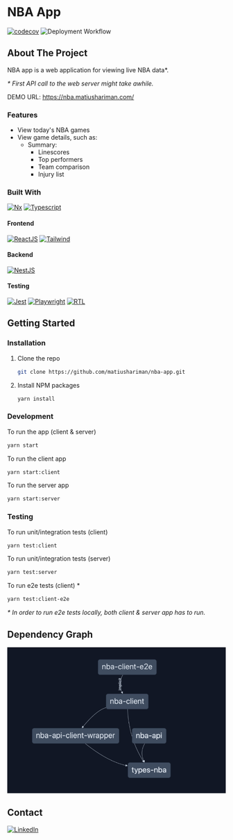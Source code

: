 # NBA App

[![codecov](https://codecov.io/gh/matiushariman/nba-app/branch/main/graph/badge.svg?token=UC95QG595M)](https://codecov.io/gh/matiushariman/nba-app)
![Deployment Workflow](https://github.com/matiushariman/nba-app/actions/workflows/nba-client-deploy.yml/badge.svg)

<!-- ABOUT THE PROJECT -->
## About The Project

NBA app is a web application for viewing live NBA data*.

_* First API call to the web server might take awhile._

DEMO URL: https://nba.matiushariman.com/

### Features
- View today's NBA games
- View game details, such as:
  - Summary:
    - Linescores
    - Top performers
    - Team comparison
    - Injury list

### Built With

[![Nx][nx-shield]][nx-url]
[![Typescript][typescript-shield]][typescript-url]

#### Frontend
[![ReactJS][react-shield]][react-url]
[![Tailwind][tailwind-shield]][tailwind-url]

#### Backend
[![NestJS][nest-shield]][nest-url]

#### Testing
[![Jest][jest-shield]][jest-url]
[![Playwright][playwright-shield]][playwright-url]
[![RTL][rtl-shield]][rtl-url]

<!-- GETTING STARTED -->
## Getting Started

### Installation

1. Clone the repo
   ```sh
   git clone https://github.com/matiushariman/nba-app.git
   ```
2. Install NPM packages
   ```sh
   yarn install
   ```

### Development

To run the app (client & server)
   ```sh
   yarn start
   ```
To run the client app
   ```sh
   yarn start:client
   ```
To run the server app
   ```sh
   yarn start:server
   ```

### Testing

To run unit/integration tests (client)
   ```sh
   yarn test:client
   ```
To run unit/integration tests (server)
   ```sh
   yarn test:server
   ```
To run e2e tests (client) *
   ```sh
   yarn test:client-e2e
   ```

_* In order to run e2e tests locally, both client & server app has to run._

## Dependency Graph

<img src="./nba-deps-graph.png" width="804" alt="nba deps graph">

<!-- CONTACT -->
## Contact

[![LinkedIn][linkedin-shield]][linkedin-url]

<!-- MARKDOWN LINKS & IMAGES -->
[jest-shield]: https://img.shields.io/badge/-jest-%23C21325?style=for-the-badge&logo=jest&logoColor=white
[jest-url]: https://jestjs.io
[linkedin-shield]: https://img.shields.io/badge/linkedin-%230077B5.svg?style=for-the-badge&logo=linkedin&logoColor=white
[linkedin-url]: https://www.linkedin.com/in/matiushariman/
[nest-shield]: https://img.shields.io/badge/nestjs-%23E0234E.svg?style=for-the-badge&logo=nestjs&logoColor=white
[nest-url]: https://nestjs.com
[nx-shield]: https://img.shields.io/badge/nx-143055?style=for-the-badge&logo=nx&logoColor=white
[nx-url]: https://nx.dev
[playwright-shield]: https://img.shields.io/badge/Playwright-242526?style=for-the-badge&logo=playwright&logoColor=2EAD33
[playwright-url]: https://playwright.dev
[react-shield]: https://img.shields.io/badge/react-%2320232a.svg?style=for-the-badge&logo=react&logoColor=%2361DAFB
[react-url]: https://reactjs.org
[rtl-shield]: https://img.shields.io/badge/-TestingLibrary-%23E33332?style=for-the-badge&logo=testing-library&logoColor=white
[rtl-url]: https://testing-library.com/docs/react-testing-library/intro/
[tailwind-shield]: https://img.shields.io/badge/tailwindcss-%2338B2AC.svg?style=for-the-badge&logo=tailwind-css&logoColor=white
[tailwind-url]: https://tailwindcss.com
[typescript-shield]: https://img.shields.io/badge/typescript-%23007ACC.svg?style=for-the-badge&logo=typescript&logoColor=white
[typescript-url]: https://www.typescriptlang.org

